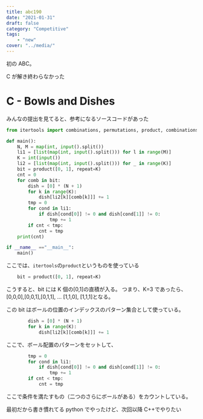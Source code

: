 ```yaml
---
title: abc190
date: "2021-01-31"
draft: false
category: "Competitive"
tags:
    - "new"
cover: "../media/"
---
```


初の ABC。

C が解き終わらなかった

# C - Bowls and Dishes

みんなの提出を見てると、参考になるソースコードがあった

```python
from itertools import combinations, permutations, product, combinations_with_replacement

def main():
    N, M = map(int, input().split())
    li1 = [list(map(int, input().split())) for l in range(M)]
    K = int(input())
    li2 = [list(map(int, input().split())) for _ in range(K)]
    bit = product([0, 1], repeat=K)
    cnt = 0
    for comb in bit:
        dish = [0] * (N + 1)
        for k in range(K):
            dish[li2[k][comb[k]]] += 1
        tmp = 0
        for cond in li1:
            if dish[cond[0]] != 0 and dish[cond[1]] != 0:
                tmp += 1
        if cnt < tmp:
            cnt = tmp
    print(cnt)

if __name__ =="__main__":
    main()
```

ここでは、`itertools`の`product`というものを使っている

```python
    bit = product([0, 1], repeat=K)
```

こうすると、bit には K 個の[0,1]の直積が入る。
つまり、K=3 であったら、[0,0,0],[0,0,1],[0,1,1], ... [1,1,0], [1,1,1]となる。

この bit はボールの位置のインデックスのパターン集合として使っている。

```python
        dish = [0] * (N + 1)
        for k in range(K):
            dish[li2[k][comb[k]]] += 1
```

ここで、ボール配置のパターンをセットして、

```python
        tmp = 0
        for cond in li1:
            if dish[cond[0]] != 0 and dish[cond[1]] != 0:
                tmp += 1
        if cnt < tmp:
            cnt = tmp
```

ここで条件を満たすもの（二つのさらにボールがある）をカウントしている。

最初だから書き慣れてる python でやったけど、次回以降 C++でやりたい
